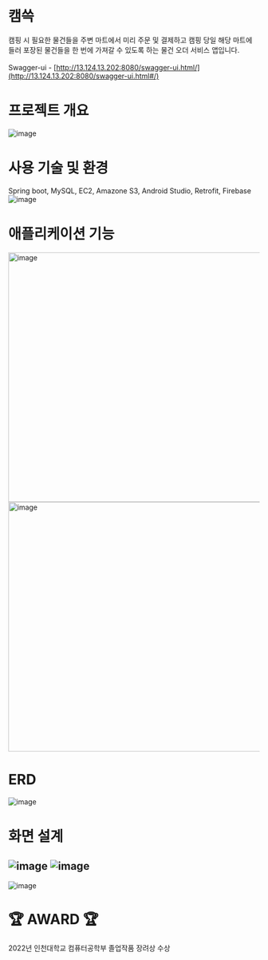 # 캠쓱
캠핑 시 필요한 물건들을 주변 마트에서 미리 주문 및 결제하고 캠핑 당일 해당 마트에 들러 포장된 물건들을 한 번에 가져갈 수 있도록 하는 물건 오더 서비스 앱입니다. </br></br>
Swagger-ui - [http://13.124.13.202:8080/swagger-ui.html/](http://13.124.13.202:8080/swagger-ui.html#/)
# 프로젝트 개요
![image](https://user-images.githubusercontent.com/46226445/177318780-6551a0f6-98c8-4c74-8f6d-e01070471f29.png)

# 사용 기술 및 환경
Spring boot, MySQL, EC2, Amazone S3, Android Studio, Retrofit, Firebase
![image](https://github.com/user-attachments/assets/4bf23d30-3eca-4255-afee-9325184a594f)

# 애플리케이션 기능
<img width="800" height="500" alt="image" src="https://user-images.githubusercontent.com/46226445/177308519-bfb5fe66-aba7-4222-bbdf-3eeba3a180c9.png">
<img width="800" height="500" alt="image" src="https://user-images.githubusercontent.com/46226445/177308629-a1c0a437-71ff-4d2b-81a9-8f651d0c1491.png">

# ERD
![image](https://user-images.githubusercontent.com/46226445/177307221-df8aeb61-eeb7-4d59-9b65-8040f31c05c8.png)
# 화면 설계
![image](https://user-images.githubusercontent.com/46226445/177317291-fe8b51f7-3898-45da-b7ac-7be75b8741b7.png)
![image](https://user-images.githubusercontent.com/46226445/177318208-7e183370-dd15-420c-ab45-323d5c5d5354.png)
---
![image](https://user-images.githubusercontent.com/46226445/177318581-880d6087-7b59-416f-8926-704de7d4d9d5.png)

# 🏆 AWARD 🏆
2022년 인천대학교 컴퓨터공학부 졸업작품 장려상 수상
